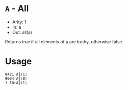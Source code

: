 # `A` - All

- Arity: 1
- In: a
- Out: all(a)

Returns true if all elements of `a` are truthy, otherwise false.

# Usage
```
8421 A║⟨1⟩
9004 A║⟨0⟩
1 10rA║⟨1⟩
```
